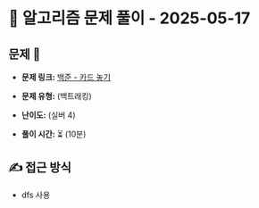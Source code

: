 # 📝 알고리즘 문제 풀이 - 2025-05-17

## 문제 📖

- **문제 링크:** [백준 - 카드 놓기](https://www.acmicpc.net/problem/5568)

- **문제 유형:** (백트래킹)

- **난이도:** (실버 4)

- **풀이 시간:** ⏳ (10분)

## ✍ 접근 방식

- dfs 사용